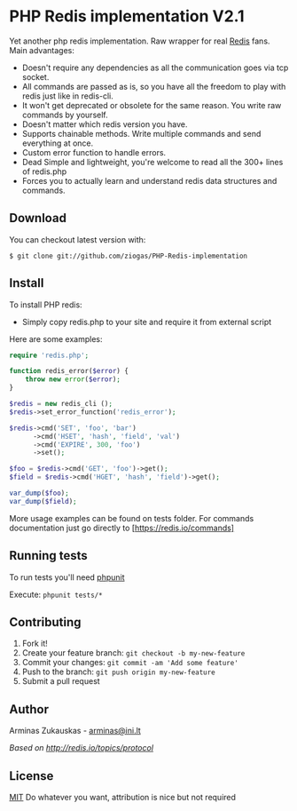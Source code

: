 PHP Redis implementation V2.1
==============
Yet another php redis implementation.
Raw wrapper for real [Redis] fans. Main advantages:

* Doesn't require any dependencies as all the communication goes via tcp socket.
* All commands are passed as is, so you have all the freedom to play with redis just like in redis-cli.
* It won't get deprecated or obsolete for the same reason. You write raw commands by yourself.
* Doesn't matter which redis version you have.
* Supports chainable methods. Write multiple commands and send everything at once.
* Custom error function to handle errors.
* Dead Simple and lightweight, you're welcome to read all the 300+ lines of redis.php
* Forces you to actually learn and understand redis data structures and commands.

## Download
You can checkout latest version with:

    $ git clone git://github.com/ziogas/PHP-Redis-implementation


## Install
To install PHP redis:

* Simply copy redis.php to your site and require it from external script

Here are some examples:

```php
require 'redis.php';

function redis_error($error) {
    throw new error($error);
}

$redis = new redis_cli ();
$redis->set_error_function('redis_error');

$redis->cmd('SET', 'foo', 'bar')
      ->cmd('HSET', 'hash', 'field', 'val')
      ->cmd('EXPIRE', 300, 'foo')
      ->set();

$foo = $redis->cmd('GET', 'foo')->get();
$field = $redis->cmd('HGET', 'hash', 'field')->get();

var_dump($foo);
var_dump($field);
```

More usage examples can be found on tests folder.
For commands documentation just go directly to [https://redis.io/commands]

## Running tests
To run tests you'll need [phpunit]

Execute:
    ```phpunit tests/*```

## Contributing

1. Fork it!
2. Create your feature branch: `git checkout -b my-new-feature`
3. Commit your changes: `git commit -am 'Add some feature'`
4. Push to the branch: `git push origin my-new-feature`
5. Submit a pull request

## Author
Arminas Zukauskas - arminas@ini.lt

*Based on http://redis.io/topics/protocol*

## License

[MIT] Do whatever you want, attribution is nice but not required

[Redis]: https://redis.io
[phpunit]: https://phpunit.de/
[https://redis.io/commands]: https://redis.io/commands
[mit]: https://tldrlegal.com/license/mit-license
